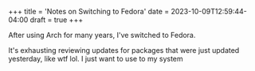 +++
title = 'Notes on Switching to Fedora'
date = 2023-10-09T12:59:44-04:00
draft = true
+++

After using Arch for many years, I've switched to Fedora.

It's exhausting reviewing updates for packages that were just updated yesterday, like wtf lol. I just want to use to my system